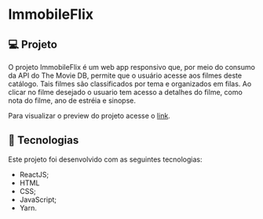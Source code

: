 # ImmobileFlix

## 💻 Projeto

O projeto ImmobileFlix é um web app responsivo que, por meio do consumo da API do The Movie DB,
permite que o usuário acesse aos filmes deste catálogo. Tais filmes são classificados por tema
e organizados em filas. Ao clicar no filme desejado o usuario tem acesso a detalhes do filme,
como nota do filme, ano de estréia e sinopse.

Para visualizar o preview do projeto acesse o [link](https://immoble-flix.herokuapp.com/).

## 🚀 Tecnologias

Este projeto foi desenvolvido com as seguintes tecnologias:
- ReactJS;
- HTML
- CSS;
- JavaScript;
- Yarn.
